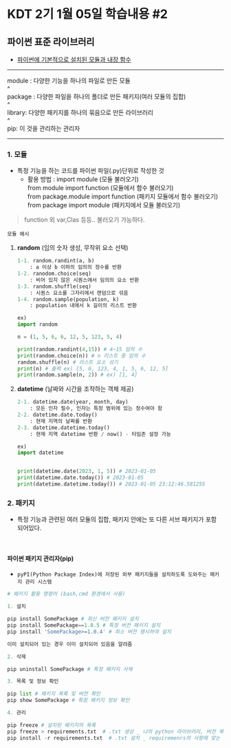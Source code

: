 # KDT 2기 1월 05일 학습내용 #2
## 파이썬 표준 라이브러리
- [파이썬에 기본적으로 설치된 모듈과 내장 함수](https://docs.python.org/ko/3/library/index.html)


---
module : 다양한 기능을 하나의 파일로 만든 모듈<br/>
^<br/>
package : 다양한 파일을 하나의 폴더로 만든 패키지(여러 모듈의 집합)<br/>
^<br/>
library: 다양한 패키지를 하나의 묶음으로 만든 라이브러리<br/>
^<br/>
pip: 이 것을 관리하는 관리자

---
### 1. 모듈
 - 특정 기능을 하는 코드를 파이썬 파일(.py)단위로 작성한 것
    - 활용 방법 : 
    import module (모듈 불러오기)<br/>
    from module import function (모듈에서 함수 불러오기)<br/>
    from package.module import function (패키지 모듈에서 함수 불러오기)<br/>
    from package import module (패키지에서 모듈 불러오기)
> function 외 var,Clas 등등.. 불러오기 가능하다.

```모듈 예시```

1. **random** (임의 숫자 생성, 무작위 요소 선택)<br/>
    ```py
    1-1. random.randint(a, b)
        : a 이상 b 이하의 임의의 정수를 반환
    1-2. ranodom.choice(seq)
        : 비어 있지 않은 시퀀스에서 임의의 요소 반환
    1-3. random.shuffle(seq)
        : 시퀀스 요소를 그자리에서 랜덤으로 섞음
    1-4. random.sample(population, k)
        : population 내에서 k 길이의 리스트 반환

    ex) 
    import random

    n = (1, 5, 6, 6, 12, 5, 123, 5, 4)

    print(random.randint(4,15)) # 4~15 임의 수 
    print(random.choice(n)) # n 리스트 중 임의 수
    random.shuffle(n) # 리스트 요소 섞기
    print(n) # 출력 ex) [5, 6, 123, 4, 1, 5, 6, 12, 5]
    print(random.sample(n, 2)) # ex) [1, 4]
    ```
2. **datetime** (날짜와 시간을 조작하는 객체 제공)
    ```py
    2-1. datetime.date(year, month, day)
        : 모든 인자 필수, 인자는 특정 범위에 있는 정수여야 함
    2-2. datetime.date.today()
        : 현재 지역의 날짜를 반환
    2-3. datetime.datetime.today()
        : 현재 지역 datetime 반환 / now() - 타임존 설정 가능
    
    ex)
    import datetime

    
    print(datetime.date(2023, 1, 5)) # 2023-01-05
    print(datetime.date.today()) # 2023-01-05
    print(datetime.datetime.today()) # 2023-01-05 23:12:46.581255 
    ```
### 2. 패키지
- 특정 기능과 관련된 여러 모듈의 집합, 패키지 안에는 또 다른 서브 패키지가 포함 되어있다.

<br/>

#### 파이썬 패키지 관리자(pip)
- ```pyPI(Python Package Index)에 저장된 외부 패키지들을 설치하도록 도와주는 패키지 관리 시스템```

```py
# 패키지 활용 명령어 (bash,cmd 환경에서 사용)

1. 설치

pip install SomePackage # 최신 버전 패키지 설치
pip install SomePackage==1.0.5 # 특정 버전 패키지 설치
pip install 'SomePackage>=1.0.4' # 최소 버전 명시하여 설치

이미 설치되어 있는 경우 이미 설치되어 있음을 알려줌

2. 삭제

pip uninstall SomePackage # 특정 패키지 삭제

3. 목록 및 정보 확인

pip list # 패키지 목록 및 버전 확인
pip show SomePackage # 특정 패키지 정보 확인

4. 관리

pip freeze # 설치된 패키지의 목록
pip freeze > requirements.txt  # .txt 생성 _ 나의 python 라이브러리, 버전 목록을 텍스트 파일로 생성 (패키지를 기록하는 파일의 이름은 일반적으로 requirements.txt로 정의)
pip install -r requirements.txt  # .txt 설치 _ requiremenrs의 사항에 맞는 모든 라이브러리를 설치
```



